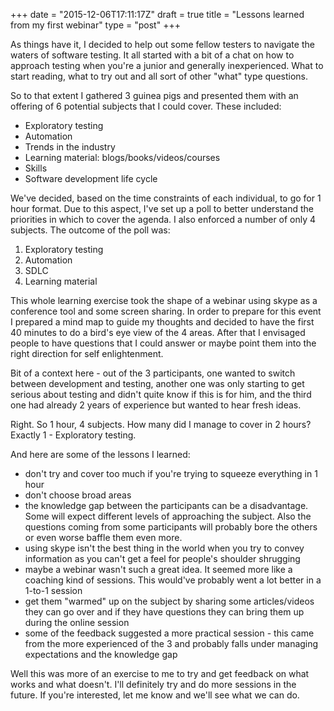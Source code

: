+++
date = "2015-12-06T17:11:17Z"
draft = true
title = "Lessons learned from my first webinar"
type = "post"
+++

<p>As things have it, I decided to help out some fellow testers to navigate the waters of software testing. It all started with a bit of a chat on how to approach testing when you're a junior and generally inexperienced. What to start reading, what to try out and all sort of other "what" type questions.</p>
<p>So to that extent I gathered 3 guinea pigs and presented them with an offering of 6 potential subjects that I could cover. These included:</p>
<ul>
<li>Exploratory testing</li>
<li>Automation</li>
<li>Trends in the industry</li>
<li>Learning material: blogs/books/videos/courses</li>
<li>Skills</li>
<li>Software development life cycle</li>
</ul>
<p>We've decided, based on the time constraints of each individual, to go for 1 hour format. Due to this aspect, I've set up a poll to better understand the priorities in which to cover the agenda. I also enforced a number of only 4 subjects. The outcome of the poll was:</p>
<ol>
<li>Exploratory testing</li>
<li>Automation</li>
<li>SDLC</li>
<li>Learning material</li>
</ol>
<p>This whole learning exercise took the shape of a webinar using skype as a conference tool and some screen sharing. In order to prepare for this event I prepared a mind map to guide my thoughts and decided to have the first 40 minutes to do a bird's eye view of the 4 areas. After that I envisaged people to have questions that I could answer or maybe point them into the right direction for self enlightenment.</p>
<p>Bit of a context here - out of the 3 participants, one wanted to switch between development and testing, another one was only starting to get serious about testing and didn't quite know if this is for him, and the third one had already 2 years of experience but wanted to hear fresh ideas.</p>
<p>Right. So 1 hour, 4 subjects. How many did I manage to cover in 2 hours? Exactly 1 - Exploratory testing.</p>
<p>And here are some of the lessons I learned:</p>
<ul>
<li><span style="line-height: 13px;">don't try and cover too much if you're trying to squeeze everything in 1 hour</span></li>
<li>don't choose broad areas</li>
<li>the knowledge gap between the participants can be a disadvantage. Some will expect different levels of approaching the subject. Also the questions coming from some participants will probably bore the others or even worse baffle them even more.</li>
<li>using skype isn't the best thing in the world when you try to convey information as you can't get a feel for people's shoulder shrugging</li>
<li>maybe a webinar wasn't such a great idea. It seemed more like a coaching kind of sessions. This would've probably went a lot better in a 1-to-1 session</li>
<li>get them "warmed" up on the subject by sharing some articles/videos they can go over and if they have questions they can bring them up during the online session</li>
<li>some of the feedback suggested a more practical session - this came from the more experienced of the 3 and probably falls under managing expectations and the knowledge gap</li>
</ul>
<p>Well this was more of an exercise to me to try and get feedback on what works and what doesn't. I'll definitely try and do more sessions in the future. If you're interested, let me know and we'll see what we can do.</p>
